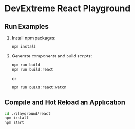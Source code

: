 # DevExtreme React Playground

## Run Examples

1. Install npm packages:

    ```bash
    npm install
    ```

2. Generate components and build scripts:

    ```bash
    npm run build
    npm run build:react
    ```

    or

    ```bash
    npm run build:react:watch
    ```

## Compile and Hot Reload an Application

```bash
cd ./playground/react
npm install
npm start
```
